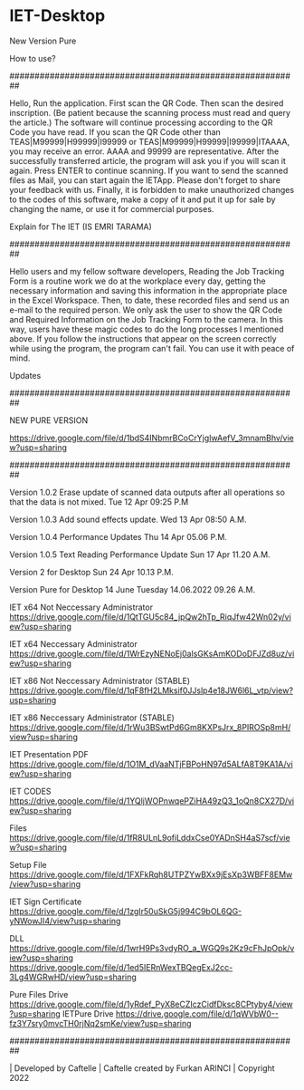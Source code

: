 # IET-Desktop

New Version Pure  

How to use?

##########################################################

Hello, Run the application. First scan the QR Code. Then scan the desired inscription. (Be patient because the scanning process must read and query the article.) The software will continue processing according to the QR Code you have read. If you scan the QR Code other than TEAS|M99999|H99999|I99999 or TEAS|M99999|H99999|I99999|ITAAAA, you may receive an error. AAAA and 99999 are representative. After the successfully transferred article, the program will ask you if you will scan it again. Press ENTER to continue scanning. If you want to send the scanned files as Mail, you can start again the IETApp. Please don't forget to share your feedback with us. Finally, it is forbidden to make unauthorized changes to the codes of this software, make a copy of it and put it up for sale by changing the name, or use it for commercial purposes.

Explain for The IET (IS EMRI TARAMA)

##########################################################

Hello users and my fellow software developers, Reading the Job Tracking Form is a routine work we do at the workplace every day, getting the necessary information and saving this information in the appropriate place in the Excel Workspace. Then, to date, these recorded files and send us an e-mail to the required person. We only ask the user to show the QR Code and Required Information on the Job Tracking Form to the camera. In this way, users have these magic codes to do the long processes I mentioned above. If you follow the instructions that appear on the screen correctly while using the program, the program can't fail. You can use it with peace of mind.

Updates

##########################################################

 NEW PURE VERSION 
 
 https://drive.google.com/file/d/1bdS4INbmrBCoCrYjgIwAefV_3mnamBhv/view?usp=sharing
 
##########################################################

Version 1.0.2 Erase update of scanned data outputs after all operations so that the data is not mixed. Tue 12 Apr 09:25 P.M

Version 1.0.3 Add sound effects update. Wed 13 Apr 08:50 A.M.

Version 1.0.4 Performance Updates Thu 14 Apr 05.06 P.M.

Version 1.0.5 Text Reading Performance Update Sun 17 Apr 11.20 A.M.

Version 2 for Desktop Sun 24 Apr 10.13 P.M. 

Version Pure for Desktop 14 June Tuesday 14.06.2022 09.26 A.M. 

IET x64 Not Neccessary Administrator 
https://drive.google.com/file/d/1QtTGU5c84_jpQw2hTp_RiqJfw42Wn02y/view?usp=sharing

IET x64 Neccessary Administrator 
https://drive.google.com/file/d/1WrEzyNENoEj0alsGKsAmKODoDFJZd8uz/view?usp=sharing

IET x86 Not Neccessary Administrator (STABLE)
https://drive.google.com/file/d/1qF8fH2LMksif0JJslp4e18JW6l6L_vtp/view?usp=sharing

IET x86 Neccessary Administrator (STABLE)
https://drive.google.com/file/d/1rWu3BSwtPd6Gm8KXPsJrx_8PIROSp8mH/view?usp=sharing

IET Presentation PDF
https://drive.google.com/file/d/1O1M_dVaaNTjFBPoHN97d5ALfA8T9KA1A/view?usp=sharing

IET CODES
https://drive.google.com/file/d/1YQljWOPnwqePZiHA49zQ3_1oQn8CX27D/view?usp=sharing

Files
https://drive.google.com/file/d/1fR8ULnL9ofiLddxCse0YADnSH4aS7scf/view?usp=sharing

Setup File
https://drive.google.com/file/d/1FXFkRqh8UTPZYwBXx9jEsXp3WBFF8EMw/view?usp=sharing

IET Sign Certificate 
https://drive.google.com/file/d/1zgIr50uSkG5j994C9bOL6QG-yNWowJI4/view?usp=sharing

DLL
https://drive.google.com/file/d/1wrH9Ps3vdyRO_a_WGQ9s2Kz9cFhJpOpk/view?usp=sharing
https://drive.google.com/file/d/1ed5IERnWexTBQegExJ2cc-3Lg4WGRwHD/view?usp=sharing

Pure Files Drive https://drive.google.com/file/d/1yRdef_PyX8eCZIczCidfDksc8CPtyby4/view?usp=sharing
IETPure Drive https://drive.google.com/file/d/1qWVbW0--fz3Y7sry0mvcTH0rjNq2smKe/view?usp=sharing


##########################################################

| Developed by Caftelle | Caftelle created by Furkan ARINCI | Copyright 2022
